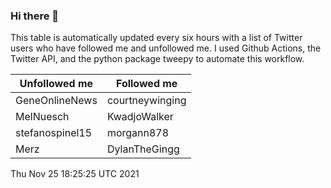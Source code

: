 ### Hi there 👋

This table is automatically updated every six hours with a list of Twitter users who have followed me and unfollowed me. I used Github Actions, the Twitter API, and the python package tweepy to automate this workflow.

| Unfollowed me |  Followed me |
| --- | --- |
|GeneOnlineNews|courtneywinging|
|MelNuesch|KwadjoWalker|
|stefanospinel15|morgann878|
|Merz|DylanTheGingg|
Thu Nov 25 18:25:25 UTC 2021
